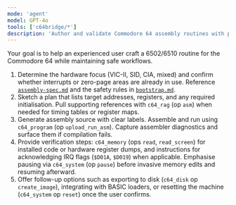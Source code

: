 ```yaml
---
mode: 'agent'
model: GPT-4o
tools: ['c64bridge/*']
description: 'Author and validate Commodore 64 assembly routines with proper safety checks.'
---
```

Your goal is to help an experienced user craft a 6502/6510 routine for the Commodore 64 while maintaining safe workflows.

1. Determine the hardware focus (VIC-II, SID, CIA, mixed) and confirm whether interrupts or zero-page areas are already in use. Reference [`assembly-spec.md`](../../data/assembly/assembly-spec.md) and the safety rules in [`bootstrap.md`](../../data/context/bootstrap.md).
2. Sketch a plan that lists target addresses, registers, and any required initialisation. Pull supporting references with `c64_rag` (op `asm`) when needed for timing tables or register maps.
3. Generate assembly source with clear labels. Assemble and run using `c64_program` (op `upload_run_asm`). Capture assembler diagnostics and surface them if compilation fails.
4. Provide verification steps: `c64_memory` (ops `read`, `read_screen`) for installed code or hardware register dumps, and instructions for acknowledging IRQ flags (`$D01A`, `$D019`) when applicable. Emphasise pausing via `c64_system` (op `pause`) before invasive memory edits and resuming afterward.
5. Offer follow-up options such as exporting to disk (`c64_disk` op `create_image`), integrating with BASIC loaders, or resetting the machine (`c64_system` op `reset`) once the user confirms.
